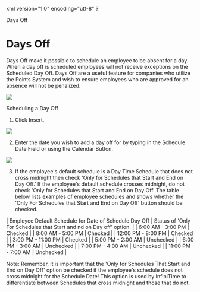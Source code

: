 xml version="1.0" encoding="utf-8" ?





Days Off




# Days Off

Days Off make it possible to schedule an
employee to be absent for a day. When a day off is scheduled employees
will not receive exceptions on the Scheduled Day Off. Days Off are a useful
feature for companies who utilize the Points System and wish to ensure
employees who are approved for an absence will not be penalized.

![](/img/image-404.png)

Scheduling a Day Off

1. Click
   Insert.

![](/img/image-404.png)

2. Enter
   the date you wish to add a day off for by typing in the Schedule Date
   Field or using the Calendar Button.

![](/img/image-404.png)

3. If
   the employee's default schedule is a Day Time Schedule that does not
   cross midnight then check 'Only for Schedules that Start and End on
   Day Off.' If the employee's default schedule crosses midnight, do
   not check 'Only for Schedules that Start and End on Day Off. The table
   below lists examples of employee schedules and shows whether the 'Only
   For Schedules that Start and End on Day Off' button should be checked.

| Employee Default Schedule for Date of Schedule Day Off | Status of 'Only For Schedules that Start and nd on Day off' option. |
| 6:00 AM - 3:00 PM | Checked |
| 8:00 AM - 5:00 PM | Checked |
| 12:00 PM - 8:00 PM | Checked |
| 3:00 PM - 11:00 PM | Checked |
| 5:00 PM - 2:00 AM | Unchecked |
| 6:00 PM - 3:00 AM | Unchecked |
| 7:00 PM - 4:00 AM | Unchecked |
| 11:00 PM - 7:00 AM | Unchecked |

Note:
Remember, it is important that the 'Only for Schedules That Start and
End on Day Off' option be checked if the employee's schedule does not
cross midnight for the Schedule Date! This option is used by InfiniTime
to differentiate between Schedules that cross midnight and those that
do not.